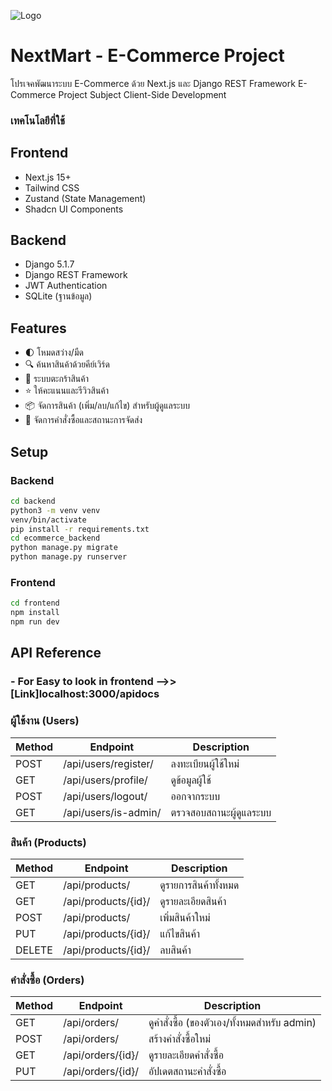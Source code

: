 ![Logo](https://i.ibb.co/pvrv9xXn/output.png)
# NextMart - E-Commerce Project
โปรเจคพัฒนาระบบ E-Commerce ด้วย Next.js และ Django REST Framework
E-Commerce Project Subject Client-Side Development

### เทคโนโลยีที่ใช้
## Frontend
- Next.js 15+
- Tailwind CSS
- Zustand (State Management)
- Shadcn UI Components
## Backend
- Django 5.1.7
- Django REST Framework
- JWT Authentication
- SQLite (ฐานข้อมูล)

## Features

- 🌓 โหมดสว่าง/มืด
- 🔍 ค้นหาสินค้าด้วยคีย์เวิร์ด
- 🛒 ระบบตะกร้าสินค้า
- ⭐ ให้คะแนนและรีวิวสินค้า
- 📦 จัดการสินค้า (เพิ่ม/ลบ/แก้ไข) สำหรับผู้ดูแลระบบ
- 📮 จัดการคำสั่งซื้อและสถานะการจัดส่ง

## Setup
### Backend
```bash
cd backend
python3 -m venv venv
venv/bin/activate
pip install -r requirements.txt
cd ecommerce_backend
python manage.py migrate
python manage.py runserver
```
### Frontend
```bash
cd frontend
npm install
npm run dev
 ```   

## API Reference
### - For Easy to look in frontend -->> [Link]localhost:3000/apidocs

### ผู้ใช้งาน (Users)
| Method | Endpoint | Description |
| ------ | -------- | ----------- | 
| POST | /api/users/register/ | ลงทะเบียนผู้ใช้ใหม่ 
| GET | /api/users/profile/ | ดูข้อมูลผู้ใช้ 
| POST | /api/users/logout/ | ออกจากระบบ 
| GET | /api/users/is-admin/ | ตรวจสอบสถานะผู้ดูแลระบบ

### สินค้า (Products)
| Method | Endpoint | Description | 
| ------ | -------- | ----------- |
| GET | /api/products/ | ดูรายการสินค้าทั้งหมด
| GET | /api/products/{id}/ | ดูรายละเอียดสินค้า
| POST | /api/products/ | เพิ่มสินค้าใหม่
| PUT | /api/products/{id}/ | แก้ไขสินค้า 
| DELETE | /api/products/{id}/ | ลบสินค้า

### คำสั่งซื้อ (Orders)
| Method | Endpoint | Description | 
| ------ | -------- | ----------- |
| GET | /api/orders/ | ดูคำสั่งซื้อ (ของตัวเอง/ทั้งหมดสำหรับ admin)
| POST | /api/orders/ | สร้างคำสั่งซื้อใหม่
| GET | /api/orders/{id}/ | ดูรายละเอียดคำสั่งซื้อ 
| PUT | /api/orders/{id}/ | อัปเดตสถานะคำสั่งซื้อ 



